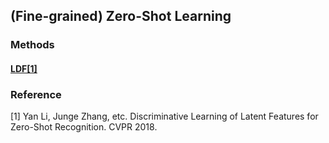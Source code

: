 ## (Fine-grained) Zero-Shot Learning

### Methods

#### [LDF[1]](http://openaccess.thecvf.com/content_cvpr_2018/papers/Li_Discriminative_Learning_of_CVPR_2018_paper.pdf)


### Reference
[1] Yan Li, Junge Zhang, etc. Discriminative Learning of Latent Features for Zero-Shot Recognition. CVPR 2018.
